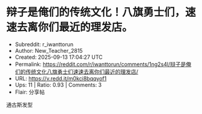 # 辩子是俺们的传统文化！八旗勇士们，速速去离你们最近的理发店。

- Subreddit: r_iwanttorun
- Author: New_Teacher_2815
- Created: 2025-09-13 17:04:27 UTC
- Permalink: https://reddit.com/r/iwanttorun/comments/1ng2s4l/辩子是俺们的传统文化八旗勇士们速速去离你们最近的理发店/
- URL: https://v.redd.it/m0kci8bqqyof1
- Ups: 11 | Ratio: 0.93 | Comments: 3
- Flair: 分享帖


通古斯发型

